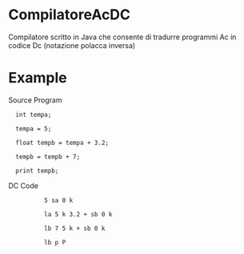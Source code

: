 # CompilatoreAcDC
Compilatore scritto in Java che consente di tradurre programmi Ac in codice Dc (notazione polacca inversa)

# Example

Source Program

      int tempa;
      
      tempa = 5; 
      
      float tempb = tempa + 3.2;
      
      tempb = tempb + 7;
      
      print tempb;

DC Code

              5 sa 0 k
              
              la 5 k 3.2 + sb 0 k
              
              lb 7 5 k + sb 0 k
              
              lb p P

